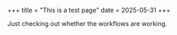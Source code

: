 +++
title = "This is a test page"
date = 2025-05-31
+++

Just checking out whether the workflows are working.
